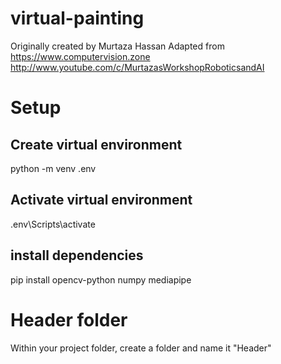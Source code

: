 # virtual-painting

Originally created by Murtaza Hassan
Adapted from https://www.computervision.zone
http://www.youtube.com/c/MurtazasWorkshopRoboticsandAI

# Setup
## Create virtual environment
python -m venv .env

## Activate virtual environment
.env\Scripts\activate

## install dependencies 
pip install opencv-python numpy mediapipe

# Header folder
Within your project folder, create a folder and name it "Header"
